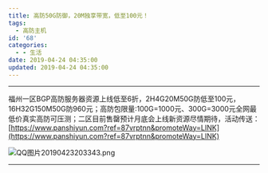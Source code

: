 ```yaml
---
title: 高防50G防御，20M独享带宽，低至100元！
tags:
  - 高防主机
id: '68'
categories:
  - - 生活
date: 2019-04-24 04:35:00
updated: 2019-04-24 04:35:00
---
```


* * *

福州一区BGP高防服务器资源上线低至6折，2H4G20M50G防低至100元，16H32G150M50G防960元；高防包限量:100G=1000元、300G=3000元全网最低价真实高防可压测；二区目前售罄预计月底会上线新资源尽情期待，活动传送：[https://www.panshiyun.com?ref=87vrptnn&promoteWay=LINK](https://www.panshiyun.com?ref=87vrptnn&promoteWay=LINK)

![QQ图片20190423203343.png](/2019/04/24/68/971760211.png)

* * *
